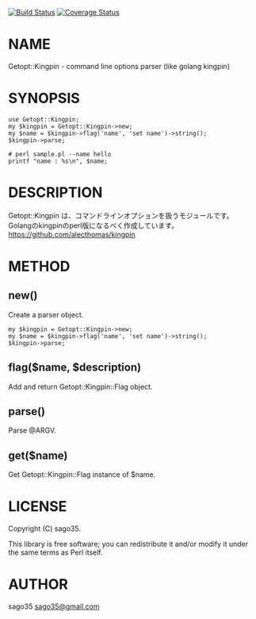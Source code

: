 [![Build Status](https://travis-ci.org/sago35/Getopt-Kingpin.svg?branch=master)](https://travis-ci.org/sago35/Getopt-Kingpin) [![Coverage Status](http://codecov.io/github/sago35/Getopt-Kingpin/coverage.svg?branch=master)](https://codecov.io/github/sago35/Getopt-Kingpin?branch=master)
# NAME

Getopt::Kingpin - command line options parser (like golang kingpin)

# SYNOPSIS

    use Getopt::Kingpin;
    my $kingpin = Getopt::Kingpin->new;
    my $name = $kingpin->flag('name', 'set name')->string();
    $kingpin->parse;

    # perl sample.pl --name hello
    printf "name : %s\n", $name;

# DESCRIPTION

Getopt::Kingpin は、コマンドラインオプションを扱うモジュールです。
Golangのkingpinのperl版になるべく作成しています。
https://github.com/alecthomas/kingpin

# METHOD

## new()

Create a parser object.

    my $kingpin = Getopt::Kingpin->new;
    my $name = $kingpin->flag('name', 'set name')->string();
    $kingpin->parse;

## flag($name, $description)

Add and return Getopt::Kingpin::Flag object.

## parse()

Parse @ARGV.

## get($name)

Get Getopt::Kingpin::Flag instance of $name.

# LICENSE

Copyright (C) sago35.

This library is free software; you can redistribute it and/or modify
it under the same terms as Perl itself.

# AUTHOR

sago35 <sago35@gmail.com>
